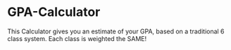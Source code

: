 # GPA-Calculator

This Calculator gives you an estimate of your GPA, based on a traditional 6 class system. Each class is weighted the SAME!
